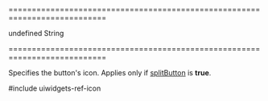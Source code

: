 ===========================================================================
<!--default-->undefined<!--/default-->
<!--type-->String<!--/type-->
===========================================================================

<!--shortDescription-->
Specifies the button's icon. Applies only if [splitButton](/Documentation/ApiReference/UI_Widgets/dxDropDownButton/Configuration/#splitButton) is **true**.
<!--/shortDescription-->

<!--fullDescription-->
#include uiwidgets-ref-icon
<!--/fullDescription-->